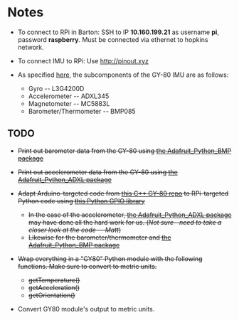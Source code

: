 # Notes
* To connect to RPi in Barton: SSH to IP **10.160.199.21** as username **pi**, password **raspberry**.
  Must be connected via ethernet to hopkins network.
  
* To connect IMU to RPi: Use http://pinout.xyz
  
* As specified [here](http://selfbuilt.net/shop/gy-80-inertial-management-unit), the subcomponents of the GY-80 IMU
  are as follows:
    * Gyro -- L3G4200D
    * Accelerometer -- ADXL345
    * Magnetometer -- MC5883L
    * Barometer/Thermometer -- BMP085

## TODO 
* <s>Print out barometer data from the GY-80 using [the Adafruit_Python_BMP package](https://github.com/adafruit/Adafruit_Python_BMP) </s>
* <s>Print out accelerometer data from the GY-80 using [the Adafruit_Python_ADXL package](https://github.com/adafruit/Adafruit_Python_ADXL345)</s>

* <s> Adapt Arduino-targeted code from [this C++ GY-80 repo](https://github.com/Sanderi44/GY-80-IMU-Sensor) to RPi-targeted Python
  code using [this Python GPIO library](https://github.com/adafruit/Adafruit_Python_GPIO)
    * In the case of the accelerometer, [the Adafruit_Python_ADXL package](https://github.com/adafruit/Adafruit_Python_ADXL345) may have done
      all the hard work for us. (*Not sure--need to take a closer look at the code -- Matt*)
    * Likewise for the barometer/thermometer and [the Adafruit_Python_BMP package](https://github.com/adafruit/Adafruit_Python_BMP) </s>
    
* <s> Wrap everything in a "GY80" Python module with the following functions. Make sure to convert to metric units.
    * getTemperature()
    * getAcceleration()
    * getOrientation() </s>

* Convert GY80 module's output to metric units.
